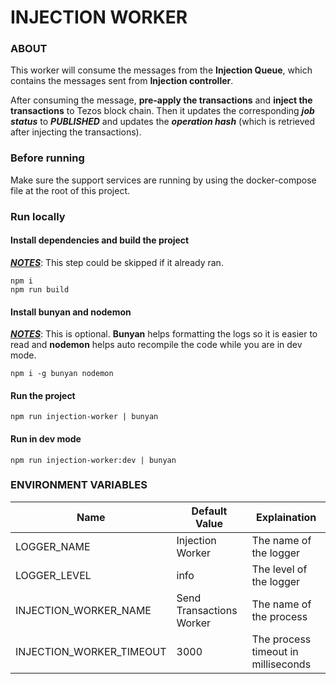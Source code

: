 # INJECTION WORKER

### ABOUT

This worker will consume the messages from the **Injection Queue**, which contains the messages sent from **Injection controller**.

After consuming the message, **pre-apply the transactions** and **inject the transactions** to Tezos block chain.
Then it updates the corresponding **_job status_** to **_PUBLISHED_** and updates the **_operation hash_** (which is retrieved after injecting the transactions).

### Before running

Make sure the support services are running by using the docker-compose file at the root of this project.

### Run locally

#### Install dependencies and build the project

<u>**_NOTES_**</u>: This step could be skipped if it already ran.

```
npm i
npm run build
```

#### Install bunyan and nodemon

<u>**_NOTES_**</u>: This is optional. **Bunyan** helps formatting the logs so it is easier to read and **nodemon** helps auto recompile the code while you are in dev mode.

```
npm i -g bunyan nodemon
```

#### Run the project

```
npm run injection-worker | bunyan
```

#### Run in dev mode

```
npm run injection-worker:dev | bunyan
```

### ENVIRONMENT VARIABLES

| Name                     | Default Value            | Explaination                        |
| ------------------------ | ------------------------ | ----------------------------------- |
| LOGGER_NAME              | Injection Worker         | The name of the logger              |
| LOGGER_LEVEL             | info                     | The level of the logger             |
| INJECTION_WORKER_NAME    | Send Transactions Worker | The name of the process             |
| INJECTION_WORKER_TIMEOUT | 3000                     | The process timeout in milliseconds |
